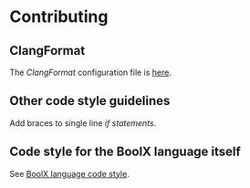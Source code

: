 # Contributing

## ClangFormat

The _ClangFormat_ configuration file is [here](.clang-format).

## Other code style guidelines

Add braces to single line _if statements_.

## Code style for the BoolX language itself

See [BoolX language code style](boolx_language_code_style.md).


